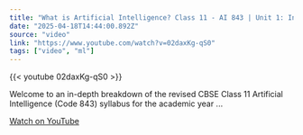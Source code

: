 ```yaml
---
title: "What is Artificial Intelligence? Class 11 - AI 843 | Unit 1: Introduction- AI for Everyone"
date: "2025-04-18T14:44:00.892Z"
source: "video"
link: "https://www.youtube.com/watch?v=02daxKg-qS0"
tags: ["video", "ml"]
---
```


{{< youtube 02daxKg-qS0 >}}

Welcome to an in-depth breakdown of the revised CBSE Class 11 Artificial Intelligence (Code 843) syllabus for the academic year ...

[Watch on YouTube](https://www.youtube.com/watch?v=02daxKg-qS0)
